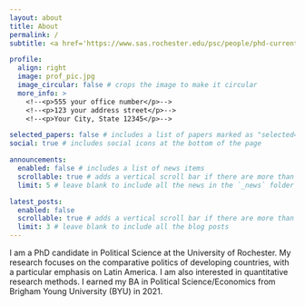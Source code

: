 ```yaml
---
layout: about
title: About
permalink: /
subtitle: <a href='https://www.sas.rochester.edu/psc/people/phd-current.php'>Political Science PhD Candidate, University of Rochester</a>

profile:
  align: right
  image: prof_pic.jpg
  image_circular: false # crops the image to make it circular
  more_info: >
    <!--<p>555 your office number</p>-->
    <!--<p>123 your address street</p>-->
    <!--<p>Your City, State 12345</p>-->

selected_papers: false # includes a list of papers marked as "selected={true}"
social: true # includes social icons at the bottom of the page

announcements:
  enabled: false # includes a list of news items
  scrollable: true # adds a vertical scroll bar if there are more than 3 news items
  limit: 5 # leave blank to include all the news in the `_news` folder

latest_posts:
  enabled: false
  scrollable: true # adds a vertical scroll bar if there are more than 3 new posts items
  limit: 3 # leave blank to include all the blog posts
---
```


I am a PhD candidate in Political Science at the University of Rochester. My research focuses on the comparative politics of developing countries, with a particular emphasis on Latin America. I am also interested in quantitative research methods. I earned my BA in Political Science/Economics from Brigham Young University (BYU) in 2021.
